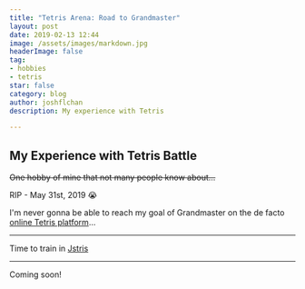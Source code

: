 ```yaml
---
title: "Tetris Arena: Road to Grandmaster"
layout: post
date: 2019-02-13 12:44
image: /assets/images/markdown.jpg
headerImage: false
tag:
- hobbies
- tetris
star: false
category: blog
author: joshflchan
description: My experience with Tetris

---
```

## My Experience with Tetris Battle

~~One hobby of mine that not many people know about...~~

RIP - May 31st, 2019 :sob:

I'm never gonna be able to reach my goal of Grandmaster on the de facto [online Tetris platform](https://www.tetrisfriends.com/)...

---

Time to train in [Jstris](https://jstris.jezevec10.com)

---
Coming soon!
